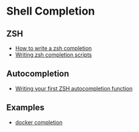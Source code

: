 # Shell Completion

## ZSH

- [How to write a zsh completion](https://blog.kloetzl.info/how-to-write-a-zsh-completion/)
- [Writing zsh completion scripts](https://mads-hartmann.com/2017/08/06/writing-zsh-completion-scripts.htmlk)

## Autocompletion

- [Writing your first ZSH autocompletion function](https://mrigank11.github.io/2018/03/zsh-auto-completion/)

## Examples

- [docker completion](https://github.com/docker/cli/blob/master/contrib/completion/zsh/_docker)
